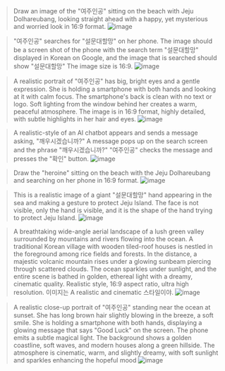 >Draw an image of the "여주인공" sitting on the beach with Jeju Dolhareubang, looking straight ahead with a happy, yet mysterious and worried look in 16:9 format.
![image](https://github.com/user-attachments/assets/eedd2f93-8506-4fa5-ab60-0fdd659bf045)

>"여주인공" searches for "설문대할망" on her phone. The image should be a screen shot of the phone with the search term "설문대할망" displayed in Korean on Google, and the image that is searched should show "설문대할망" The image size is 16:9.
![image](https://github.com/user-attachments/assets/26954395-e837-4201-ae23-98fea0ea95fa)

>A realistic portrait of  "여주인공" has big, bright eyes and a gentle expression. She is holding a smartphone with both hands and looking at it with calm focus. The smartphone's back is clean with no text or logo. Soft lighting from the window behind her creates a warm, peaceful atmosphere. The image is in 16:9 format, highly detailed, with subtle highlights in her hair and eyes.
![image](https://github.com/user-attachments/assets/a6307b8e-f6a4-4921-ac32-79de45aad335)

>A realistic-style of an AI chatbot appears and sends a message asking, "깨우시겠습니까?" A message pops up on the search screen and the phrase "깨우시겠습니까?" "여주인공" checks the message and presses the "확인" button.
![image](https://github.com/user-attachments/assets/42d8c3a2-eefe-4992-83ef-f616aadd75ed)

>Draw the "heroine" sitting on the beach with the Jeju Dolhareubang and searching on her phone in 16:9 format.
![image](https://github.com/user-attachments/assets/eb6ba49d-acf0-45b8-aacf-4392a1a821cb)

>This is a realistic image of a giant "설문대할망" hand appearing in the sea and making a gesture to protect Jeju Island. The face is not visible, only the hand is visible, and it is the shape of the hand trying to protect Jeju Island.
![image](https://github.com/user-attachments/assets/8ba52eae-60b2-4b1d-a9ed-899d322bbd47)

>A breathtaking wide-angle aerial landscape of a lush green valley surrounded by mountains and rivers flowing into the ocean. A traditional Korean village with wooden tiled-roof houses is nestled in the foreground among rice fields and forests. In the distance, a majestic volcanic mountain rises under a glowing sunbeam piercing through scattered clouds. The ocean sparkles under sunlight, and the entire scene is bathed in golden, ethereal light with a dreamy, cinematic quality. Realistic style, 16:9 aspect ratio, ultra high resolution. 이미지는 A realistic and cinematic 스타일이야.
![image](https://github.com/user-attachments/assets/53e0fdf3-d21d-4bbe-a20c-d167d93a5021)

>A realistic close-up portrait of "여주인공" standing near the ocean at sunset. She has long brown hair slightly blowing in the breeze, a soft smile. She is holding a smartphone with both hands, displaying a glowing message that says "Good Luck" on the screen. The phone emits a subtle magical light. The background shows a golden coastline, soft waves, and modern houses along a green hillside. The atmosphere is cinematic, warm, and slightly dreamy, with soft sunlight and sparkles enhancing the hopeful mood
![image](https://github.com/user-attachments/assets/4d55f17f-6001-4537-abbb-5004c9d2d169)
